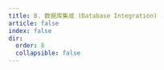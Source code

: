 ```yaml
---
title: 8. 数据库集成 (Database Integration)
article: false
index: false
dir:
  order: 8
  collapsible: false
---
```

